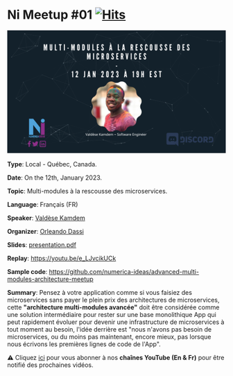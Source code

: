 # Ni Meetup #01 [![Hits](https://hits.seeyoufarm.com/api/count/incr/badge.svg?url=https%3A%2F%2Fgithub.com%2Fnumerica-ideas%2Fmeetups%2Fadvanced-multi-modules-architecture&count_bg=%2379C83D&title_bg=%23555555&icon=&icon_color=%23E7E7E7&title=hits&edge_flat=false)](https://numericaideas.com)

[![FlyerImage](flyer.png)](https://youtu.be/e_LJvcikUCk)

**Type**: Local - Québec, Canada.

**Date**: On the 12th, January 2023.

**Topic**: Multi-modules à la rescousse des microservices.

**Language**: Français (FR)

**Speaker**: [Valdèse Kamdem](https://www.linkedin.com/in/valdesekamdem)

**Organizer**: [Orleando Dassi](https://www.linkedin.com/in/dassi-orleando-257b04ab)

**Slides**: [presentation.pdf](./presentation.pdf)

**Replay**: https://youtu.be/e_LJvcikUCk

**Sample code**: https://github.com/numerica-ideas/advanced-multi-modules-architecture-meetup

**Summary**: Pensez à votre application comme si vous faisiez des microservices sans payer le plein prix des architectures de microservices, cette **"architecture multi-modules avancée"** doit être considérée comme une solution intermédiaire pour rester sur une base monolithique App qui peut rapidement évoluer pour devenir une infrastructure de microservices à tout moment au besoin, l'idée derrière est "nous n'avons pas besoin de microservices, ou du moins pas maintenant, encore mieux, pas lorsque nous écrivons les premières lignes de code de l'App".

:warning: Cliquez [ici](https://www.youtube.com/@numericaideas/channels?sub_confirmation=1) pour vous abonner à nos **chaînes YouTube (En & Fr)** pour être notifié des prochaines vidéos.
